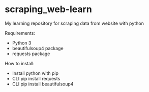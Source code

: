 # scraping_web-learn
My learning repository for scraping data from website with python

Requirements:
- Python 3
- beautifulsoup4 package
- requests package

How to install:
- Install python with pip
- CLI pip install requests
- CLI pip install beautifulsoup4
